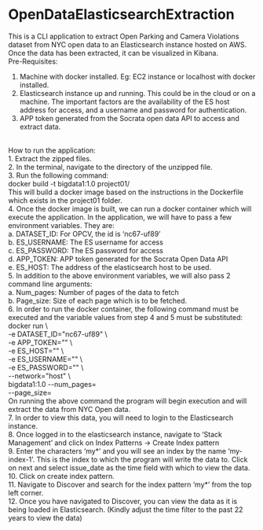 # OpenDataElasticsearchExtraction

This is a CLI application to extract Open Parking and Camera
Violations dataset from NYC open data to an Elasticsearch instance
hosted on AWS. Once the data has been extracted, it can be visualized
in Kibana.
<br>
Pre-Requisites:
1. Machine with docker installed. Eg: EC2 instance or localhost with
docker installed.
2. Elasticsearch instance up and running. This could be in the cloud
or on a machine. The important factors are the availability of
the ES host address for access, and a username and password for
authentication.
3. APP token generated from the Socrata open data API to access and
extract data.
<br>
How to run the application:
<br>
1. Extract the zipped files.<br>
2. In the terminal, navigate to the directory of the unzipped file.<br>
3. Run the following command:<br>
docker build -t bigdata1:1.0 project01/<br>
This will build a docker image based on the instructions in the
Dockerfile which exists in the project01 folder.<br>
4. Once the docker image is built, we can run a docker container
which will execute the application. In the application, we will
have to pass a few environment variables. They are:<br>
a. DATASET_ID: For OPCV, the id is ‘nc67-uf89’<br>
b. ES_USERNAME: The ES username for access<br>
c. ES_PASSWORD: The ES password for access<br>
d. APP_TOKEN: APP token generated for the Socrata Open Data API<br>
e. ES_HOST: The address of the elasticsearch host to be used.<br>
5. In addition to the above environment variables, we will also pass
2 command line arguments:<br>
a. Num_pages: Number of pages of the data to fetch<br>
b. Page_size: Size of each page which is to be fetched.<br>
6. In order to run the docker container, the following command must
be executed and the variable values from step 4 and 5 must be
substituted:<br>
docker run \<br>
-e DATASET_ID="nc67-uf89" \<br>
-e APP_TOKEN="<YOUR APP_TOKEN>" \<br>
-e ES_HOST="<YOUR ES HOST>" \<br>
-e ES_USERNAME="<USER ID>" \<br>
-e ES_PASSWORD="<PASSWORD>" \<br>
--network="host" \<br>
bigdata1:1.0 --num_pages=<NUMBER OF PAGES NEEDED><br>
--page_size=<REQUIRED PAGE SIZE><br>
On running the above command the program will begin execution and
will extract the data from NYC Open data.<br>
7. In order to view this data, you will need to login to the
Elasticsearch instance.<br>
8. Once logged in to the elasticsearch instance, navigate to ‘Stack
Management’ and click on Index Patterns -> Create Index pattern<br>
9. Enter the characters ‘my*’ and you will see an index by the name
‘my-index-1’. This is the index to which the program will write
the data to. Click on next and select issue_date as the time
field with which to view the data.<br>
10. Click on create index pattern.<br>
11. Navigate to Discover and search for the index pattern ‘my*’
from the top left corner.<br>
12. Once you have navigated to Discover, you can view the data as
it is being loaded in Elasticsearch. (Kindly adjust the time
filter to the past 22 years to view the data)<br>
